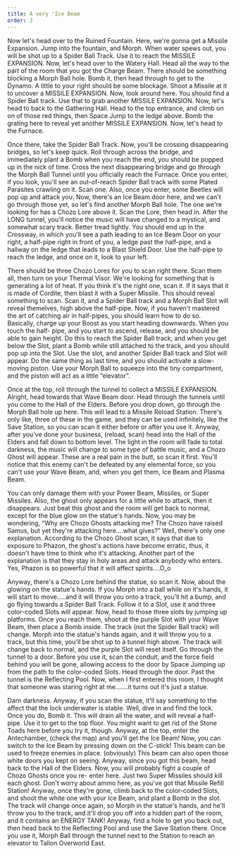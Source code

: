 ```yaml
---
title: A very 'Ice Beam
order: 2
---
```


Now let's head over to the Ruined Fountain. Here, we're gonna get a Missile
Expansion. Jump into the fountain, and Morph. When water spews out, you will be
shot up to a Spider Ball Track. Use it to reach the MISSILE EXPANSION. Now,
let's head over to the Watery Hall. Head all the way to the part of the room
that you got the Charge Beam. There should be something blocking a Morph Ball
hole. Bomb it, then head through to get to the Dynamo. A little to your right
should be some blockage. Shoot a Missile at it to uncover a MISSILE EXPANSION.
Now, look around here. You should find a Spider Ball track. Use that to grab
another MISSILE EXPANSION. Now, let's head to back to the Gathering Hall. Head
to the top entrance, and climb on on of those red things, then Space Jump to
the ledge above. Bomb the grating here to reveal yet another MISSILE EXPANSION.
Now, let's head to the Furnace.

Once there, take the Spider Ball Track. Now, you'll be crossing disappearing
bridges, so let's keep quick. Roll through across the bridge, and immediately
plant a Bomb when you reach the end, you should be popped up in the nick of
time. Cross the next disappearing bridge and go through the Morph Ball Tunnel
until you officially reach the Furnace. Once you enter, if you look, you'll see
an out-of-reach Spider Ball track with some Plated Parasites crawling on it.
Scan one. Also, once you enter, some Beetles will pop up and attack you. Now,
there's an Ice Beam door here, and we can't go through those yet, so let's find
another Morph Ball hole. The one we're looking for has a Chozo Lore above it.
Scan the Lore, then head in. After the LONG tunnel, you'll notice the music
will have changed to a mystical, and somewhat scary track. Better tread
lightly. You should end up in the Crossway, in which you'll see a path leading
to an Ice Beam Door on your right, a half-pipe right in front of you, a ledge
past the half-pipe, and a hallway on the ledge that leads to a Blast Shield
Door. Use the half-pipe to reach the ledge, and once on it, look to your left.

There should be three Chozo Lores for you to scan right there. Scan them all,
then turn on your Thermal Visor. We're looking for something that is generating
a lot of heat. If you think it's the right one, scan it. If it says that it is
made of Cordite, then blast it with a Super Missile. This should reveal
something to scan. Scan it, and a Spider Ball track and a Morph Ball Slot will
reveal themelves, high above the half-pipe. Now, if you haven't mastered the
art of catching air in half-pipes, you should learn how to do so. Basically,
charge up your Boost as you start heading downwards. When you touch the half-
pipe, and you start to ascend, release, and you should be able to gain height.
Do this to reach the Spider Ball track, and when you get below the Slot, plant
a Bomb while still attached to the track, and you should pop up into the Slot.
Use the slot, and another Spider Ball track and Slot will appear. Do the same
thing as last time, and you should activate a slow-moving piston. Use your
Morph Ball to squeeze into the tiny compartment, and the piston will act as a
little “elevator”.

Once at the top, roll through the tunnel to collect a MISSILE EXPANSION.
Alright, head towards that Wave Beam door. Head through the tunnels until you
come to the Hall of the Elders. Before you drop down, go through the Morph Ball
hole up here. This will lead to a Missile Reload Station. There's only like,
three of these in the game, and they can be used infinitely, like the Save
Station, so you can scan it either before or after you use it. Anyway, after
you've done your business, (reload, scan) head into the Hall of the Elders and
fall down to bottom level. The light in the room will fade to total darkness,
the music will change to some type of battle music, and a Chozo Ghost will
appear. These are a real pain in the butt, so scan it first. You'll notice that
this enemy can't be defeated by any elemental force, so you can't use your Wave
Beam, and, when you get them, Ice Beam and Plasma Beam.

You can only damage them with your Power Beam, Missiles, or Super Missiles.
Also, the ghost only appears for a little while to attack, then it disappears.
Just beat this ghost and the room will get back to normal, except for the blue
glow on the statue's hands. Now, you may be wondering, “Why are Chozo Ghosts
attacking me? The Chozo have raised Samus, but yet they're attacking
here....what gives?” Well, there's only one explanation. According to the Chozo
Ghost scan, it says that due to exposure to Phazon, the ghost's actions have
become erratic, thus, it doesn't have time to think who it's attacking. Another
part of the explanation is that they stay in holy areas and attack anybody who
enters. Yes, Phazon is so powerful that it will affect spirits....O_o

Anyway, there's a Chozo Lore behind the statue, so scan it. Now, about the
glowing on the statue's hands. If you Morph into a ball while on it's hands, it
will start to move.....and it will throw you onto a track, you'll hit a bump,
and go flying towards a Spider Ball Track. Follow it to a Slot, use it and
three color-coded Slots will appear. Now, head to those three slots by jumping
up platforms. Once you reach them, shoot at the purple Slot with your Wave
Beam, then place a Bomb inside. The track (not the Spider Ball track) will
change. Morph into the statue's hands again, and it will throw you to a track,
but this time, you'll be shot up to a tunnel high above. The track will change
back to normal, and the purple Slot will reset itself. Go through the tunnel to
a door. Before you use it, scan the conduit, and the force field behind you
will be gone, allowing access to the door by Space Jumping up from the path to
the color-coded Slots. Head through the door. Past the tunnel is the Reflecting
Pool. Now, when I first entered this room, I thought that someone was staring
right at me.......it turns out it's just a statue.

Darn darkness. Anyway, if you scan the statue, it'll say something to the
affect that the lock underwater is stable. Well, dive in and find the lock.
Once you do, Bomb it. This will drain all the water, and will reveal a half-
pipe. Use it to get to the top floor. You might want to get rid of the Stone
Toads here before you try it, though. Anyway, at the top, enter the
Antechamber, (check the map) and you'll get the Ice Beam! Now, you can switch
to the Ice Beam by pressing down on the C-stick! This beam can be used to
freeze enemies in place. (obviously) This beam can also open those white doors
you kept on seeing. Anyway, since you got this beam, head back to the Hall of
the Elders. Now, you will probably fight a couple of Chozo Ghosts once you re-
enter here. Just two Super Missiles should kill each ghost. Don't worry about
ammo here, as you've got that Missile Refill Station! Anyway, once they're
gone, climb back to the color-coded Slots, and shoot the white one with your
Ice Beam, and plant a Bomb in the slot. The track will change once again, so
Morph in the statue's hands, and he'll throw you to the track, and it'll drop
you off into a hidden part of the room, and it contains an ENERGY TANK! Anyway,
find a hole to get you back out, then head back to the Reflecting Pool and use
the Save Station there. Once you use it, Morph Ball through the tunnel next to
the Station to reach an elevator to Tallon Overworld East.
